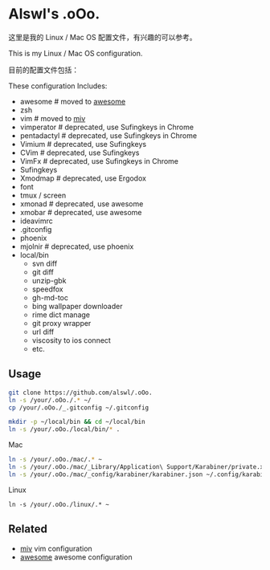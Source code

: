 # Alswl's .oOo. #

这里是我的 Linux / Mac OS 配置文件，有兴趣的可以参考。

This is my Linux / Mac OS configuration.

目前的配置文件包括：

These configuration Includes: 

*   awesome # moved to [awesome][]
*   zsh
*   vim # moved to [miv][]
*   vimperator  # deprecated, use Sufingkeys in Chrome
*   pentadactyl  # deprecated, use Sufingkeys in Chrome
*   Vimium  # deprecated, use Sufingkeys
*   CVim  # deprecated, use Sufingkeys
*   VimFx  # deprecated, use Sufingkeys in Chrome
*   Sufingkeys
*   Xmodmap # deprecated, use Ergodox
*   font
*   tmux / screen
*   xmonad # deprecated, use awesome
*   xmobar # deprecated, use awesome
*   ideavimrc
*   .gitconfig
*   phoenix
*   mjolnir # deprecated, use phoenix
*   local/bin
    *   svn diff
    *   git diff
    *   unzip-gbk
    *   speedfox
    *   gh-md-toc
    *   bing wallpaper downloader
    *   rime dict manage
    *   git proxy wrapper
    *   url diff
    *   viscosity to ios connect
    *   etc.


## Usage ##


``` bash
git clone https://github.com/alswl/.oOo.
ln -s /your/.oOo./.* ~/
cp /your/.oOo./_.gitconfig ~/.gitconfig

mkdir -p ~/local/bin && cd ~/local/bin
ln -s /your/.oOo./local/bin/* .
```

Mac

```bash
ln -s /your/.oOo./mac/.* ~
ln -s /your/.oOo./mac/_Library/Application\ Support/Karabiner/private.xml ~/Library/Application\ Support/Karabiner/private.xml
ln -s /your/.oOo./mac/_config/karabiner/karabiner.json ~/.config/karabiner/karabiner.json
```

Linux

```
ln -s /your/.oOo./linux/.* ~
```

## Related ##

*   [miv][] vim configuration
*   [awesome][] awesome configuration

[.oOo.]: https://github.com/alswl/.oOo.
[awesome]: https://github.com/alswl/awesome
[miv]: https://github.com/alswl/miv
